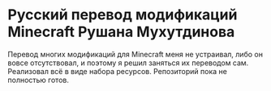 # Русский перевод модификаций Minecraft Рушана Мухутдинова
Перевод многих модификаций для Minecraft меня не устраивал, либо он вовсе отсутствовал, и поэтому я решил заняться их переводом сам. Реализовал всё в виде набора ресурсов.
Репозиторий пока не полностью готов.
